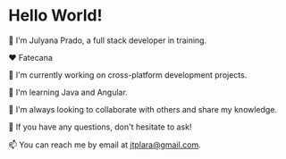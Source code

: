 # Hello World!

👋 I'm Julyana Prado, a full stack developer in training.

❤️ Fatecana

🔭 I'm currently working on cross-platform development projects.

🌱 I'm learning Java and Angular.

👯 I'm always looking to collaborate with others and share my knowledge.

💬 If you have any questions, don't hesitate to ask!

📫 You can reach me by email at jtplara@gmail.com.
